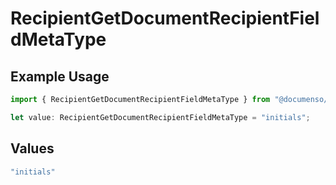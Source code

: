 # RecipientGetDocumentRecipientFieldMetaType

## Example Usage

```typescript
import { RecipientGetDocumentRecipientFieldMetaType } from "@documenso/sdk-typescript/models/operations";

let value: RecipientGetDocumentRecipientFieldMetaType = "initials";
```

## Values

```typescript
"initials"
```